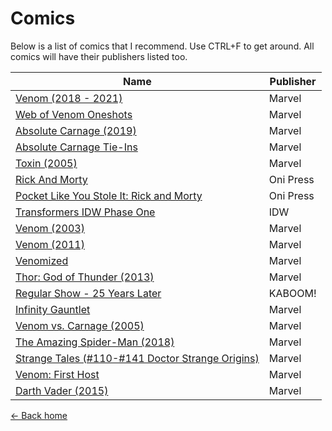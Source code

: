 Comics
===================

Below is a list of comics that I recommend. Use CTRL+F to get around. All comics will have their publishers listed too. <br>

|Name|Publisher|
|---|---|
|[Venom (2018 - 2021)](https://comicvine.gamespot.com/venom/4050-110770/)|Marvel|
|[Web of Venom Oneshots](https://comicvine.gamespot.com/search/?header=1&q=web%20of%20venom)|Marvel|
|[Absolute Carnage (2019)](https://comicvine.gamespot.com/absolute-carnage/4050-120532/)|Marvel|
|[Absolute Carnage Tie-Ins](https://comicvine.gamespot.com/search/?header=1&q=absolute%20carnage)|Marvel|
|[Toxin (2005)](https://comicvine.gamespot.com/toxin/4050-18087/)|Marvel|
|[Rick And Morty](https://comicvine.gamespot.com/rick-and-morty/4050-81059/)|Oni Press|
|[Pocket Like You Stole It: Rick and Morty](https://comicvine.gamespot.com/rick-and-morty-pocket-like-you-stole-it/4050-102611/)|Oni Press|
|[Transformers IDW Phase One](https://comicvine.gamespot.com/transformers-the-idw-collection/4050-53103/)|IDW|
|[Venom (2003)](https://comicvine.gamespot.com/venom/4050-11068/)|Marvel|
|[Venom (2011)](https://comicvine.gamespot.com/venom/4050-39301/)|Marvel|
|[Venomized](https://comicvine.gamespot.com/venomized/4050-109637/)|Marvel|
|[Thor: God of Thunder (2013)](https://comicvine.gamespot.com/thor-god-of-thunder/4050-53920/)|Marvel|
|[Regular Show - 25 Years Later](https://comicvine.gamespot.com/regular-show-25-years-later/4050-111689/)|KABOOM!|
|[Infinity Gauntlet](https://comicvine.gamespot.com/the-infinity-gauntlet/4050-4596/)|Marvel|
|[Venom vs. Carnage (2005)](https://comicvine.gamespot.com/venom-vs-carnage/4050-18079/)|Marvel|
|[The Amazing Spider-Man (2018)](https://comicvine.gamespot.com/the-amazing-spider-man/4050-112161/)|Marvel|
|[Strange Tales (#110-#141 Doctor Strange Origins)](https://comicvine.gamespot.com/strange-tales/4050-18066/)|Marvel|
|[Venom: First Host](https://comicvine.gamespot.com/venom-first-host/4050-113094/)|Marvel|
|[Darth Vader (2015)](https://comicvine.gamespot.com/darth-vader/4050-79990/)|Marvel|

[<- Back home](https://github.com/crxssed7/entertainment/blob/main/README.md)
